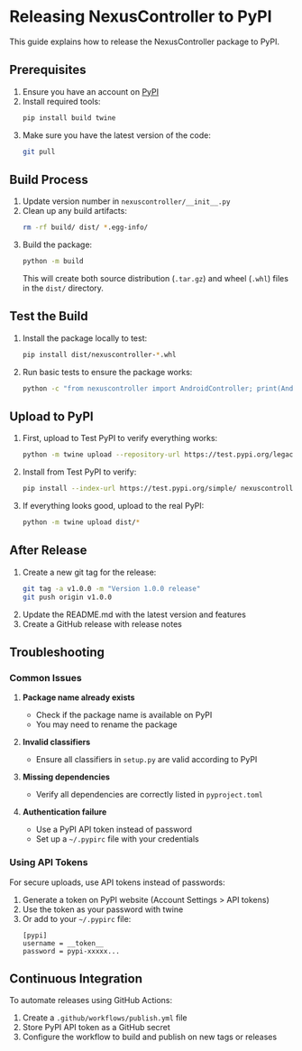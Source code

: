 # Releasing NexusController to PyPI

This guide explains how to release the NexusController package to PyPI.

## Prerequisites

1. Ensure you have an account on [PyPI](https://pypi.org/)
2. Install required tools:
   ```bash
   pip install build twine
   ```
3. Make sure you have the latest version of the code:
   ```bash
   git pull
   ```

## Build Process

1. Update version number in `nexuscontroller/__init__.py`
2. Clean up any build artifacts:
   ```bash
   rm -rf build/ dist/ *.egg-info/
   ```
3. Build the package:
   ```bash
   python -m build
   ```
   This will create both source distribution (`.tar.gz`) and wheel (`.whl`) files in the `dist/` directory.

## Test the Build

1. Install the package locally to test:
   ```bash
   pip install dist/nexuscontroller-*.whl
   ```
2. Run basic tests to ensure the package works:
   ```bash
   python -c "from nexuscontroller import AndroidController; print(AndroidController.__doc__)"
   ```

## Upload to PyPI

1. First, upload to Test PyPI to verify everything works:
   ```bash
   python -m twine upload --repository-url https://test.pypi.org/legacy/ dist/*
   ```
2. Install from Test PyPI to verify:
   ```bash
   pip install --index-url https://test.pypi.org/simple/ nexuscontroller
   ```
3. If everything looks good, upload to the real PyPI:
   ```bash
   python -m twine upload dist/*
   ```

## After Release

1. Create a new git tag for the release:
   ```bash
   git tag -a v1.0.0 -m "Version 1.0.0 release"
   git push origin v1.0.0
   ```
2. Update the README.md with the latest version and features
3. Create a GitHub release with release notes

## Troubleshooting

### Common Issues

1. **Package name already exists**
   - Check if the package name is available on PyPI
   - You may need to rename the package

2. **Invalid classifiers**
   - Ensure all classifiers in `setup.py` are valid according to PyPI

3. **Missing dependencies**
   - Verify all dependencies are correctly listed in `pyproject.toml`

4. **Authentication failure**
   - Use a PyPI API token instead of password
   - Set up a `~/.pypirc` file with your credentials

### Using API Tokens

For secure uploads, use API tokens instead of passwords:

1. Generate a token on PyPI website (Account Settings > API tokens)
2. Use the token as your password with twine
3. Or add to your `~/.pypirc` file:
   ```
   [pypi]
   username = __token__
   password = pypi-xxxxx...
   ```

## Continuous Integration

To automate releases using GitHub Actions:

1. Create a `.github/workflows/publish.yml` file
2. Store PyPI API token as a GitHub secret
3. Configure the workflow to build and publish on new tags or releases 